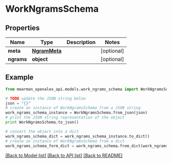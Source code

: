 # WorkNgramsSchema


## Properties

Name | Type | Description | Notes
------------ | ------------- | ------------- | -------------
**meta** | [**NgramMeta**](NgramMeta.md) |  | [optional] 
**ngrams** | **object** |  | [optional] 

## Example

```python
from mearman_openalex_api.models.work_ngrams_schema import WorkNgramsSchema

# TODO update the JSON string below
json = "{}"
# create an instance of WorkNgramsSchema from a JSON string
work_ngrams_schema_instance = WorkNgramsSchema.from_json(json)
# print the JSON string representation of the object
print WorkNgramsSchema.to_json()

# convert the object into a dict
work_ngrams_schema_dict = work_ngrams_schema_instance.to_dict()
# create an instance of WorkNgramsSchema from a dict
work_ngrams_schema_form_dict = work_ngrams_schema.from_dict(work_ngrams_schema_dict)
```
[[Back to Model list]](../README.md#documentation-for-models) [[Back to API list]](../README.md#documentation-for-api-endpoints) [[Back to README]](../README.md)


